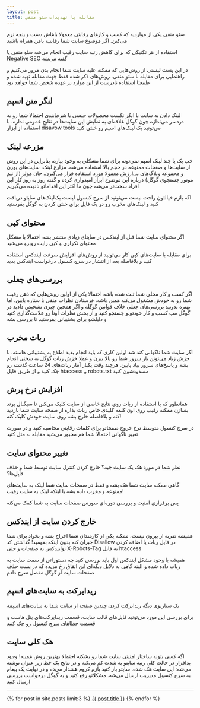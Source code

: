 ```yaml
---
layout: post
title: مقابله با تهدیدات سئو منفی
---
```


سئو منفی یکی از مواردیه که کسب و کارهای رقابتی معمولا باهاش دست و پنجه نرم می‌کنن. اگر موضوع سایت شما رقابتیه بامن همراه باشید

استفاده از هر تکنیکی که برای کاهش رتبه سایت رقیب انجام می‌شه سئو منفی یا Negative SEO گفته می‌شه

در این پست لیستی از روش‌هایی که ممکنه علیه سایت شما انجام بدن مرور می‌کنیم و راهنمایی برای مقابله با سئو منفی. روش‌های ذکر شده فقط جهت مقابله تهیه شده و طبیعتا استفاده نادرست از این موارد بر عهده شخص شما خواهد بود

## لنگر متن اسپم

لینک دادن به سایت با انکر تکست محصولات جنسی یا شرط‌بندی احتمالا شما رو به دردسر می‌ندازه چون گوگل علاقه‌ای به نمایش این سایت‌ها در نتایج عمومی نداره. با استفاده از ابزار disavow tools می‌تونید بک لینک‌های اسپم رو خنثی کنید

## مزرعه لینک

خب یک یا چند لینک اسپم نمی‌تونه برای شما مشکلی به وجود بیاره، بنابراین در این روش از سایت‌ها و صفحات ممنوعه در حجم بالا استفاده می‌شه. مزارع لینک، سایت‌های پورن و مجموعه وبلاگ‌های بی‌ارزش معمولا مورد استفاده قرار می‌گیرن. جان مولر (از تیم موتور جستجوی گوگل) درباره این موضوع ابراز امیدواری کرده و گفته روز به روز کار این افراد سخت‌تر می‌شه چون ما اکثر این اقداماتو نادیده می‌گیریم

اگه بازم خیالتون راحت نیست می‌تونید از سرچ کنسول لیست بک‌لینک‌های سایتو دریافت کنید و لینک‌های مخرب رو در یک فایل برای خنثی کردن به گوگل بفرستید

## محتوای کپی

اگر محتوای سایت شما قبل از ایندکس در سایتای زیادی منتشر بشه احتمالا با مشکل محتوای تکراری و کپی رایت روبرو می‌شید

برای مقابله با سایت‌های کپی کار می‌تونید از روش‌های افزایش سرعت ایندکس استفاده کنید و بلافاصله بعد از انتشار در سرچ کنسول درخواست ایندکس بدید

## بررسی‌های جعلی

اگر کسب و کار محلی شما ثبت شده باشه احتمالا یکی از اولین روش‌هایی که ذهن رقیب شما رو به خودش مشغول می‌کنه همین باشه، فرستادن نظرات منفی با ستاره پایین. اما بهتره بدونید بررسی‌های جعلی خلاف قوانین گوگله و اگر همچین چیزی تشخیص دادید در گوگل مپ کسب و کار خودتونو جستجو کنید و از بخش نظرات اونا رو علامت‌گذاری کنید و دلیلشو برای پشتیبانی بفرستید تا بررسی بشه

## ربات مخرب

اگر سایت شما ناگهانی کند شد اولین کاری که باید انجام بدید اطلاع به پشتیبانی هاسته. با خزش زیاد می‌تونن بار سرور شما رو بالا ببرن و عملا خزش ربات گوگل به سختی انجام بشه و پاسخ‌های سرور بیاد پایین. هرچند وقت یکبار آمار ربات‌های 24 ساعت گذشته رو چک کنید و از طریق فایل htaccess و robots.txt مسدودشون کنید

## افزایش نرخ پرش

همانطور که با استفاده از ربات روی نتایج خاصی از سایت کلیک می‌کنن تا سیگنال برند بسازن ممکنه رقیب روی اون کلمه کلیدی خاص ربات بذاره از صفحه سایت شما بازدید کنه و بلافاصله خارج بشه روی سایت خودش کلیک کنه!

در سرچ کنسول متوسط نرخ خروج صفحاتو برای کلمات رقابتی محاسبه کنید و در صورت تغییر ناگهانی احتمالا شما هم مجبور می‌شید مقابله به مثل کنید

## تغییر محتوای سایت

نظر شما در مورد هک یک سایت چیه؟ خارج کردن کنترل سایت توسط شما و حذف فایل‌ها؟

گاهی ممکنه سایت شما هک بشه و فقط در صفحات سایت شما لینک به سایت‌های ممنوعه و مخرب داده بشه یا اینکه لینک به سایت رقیب!

پس برقراری امنیت و بررسی دوره‌ای سورس صفحات سایت به شما کمک می‌کنه

## خارج کردن سایت از ایندکس

همیشه ضربه از بیرون نیست، ممکنه یکی از کارمندان شما اخراج بشه و بخواد برای شما جبران کنه بدون اینکه بفهمید! گذاشتن کد Disallow در فایل ربات یا اضافه کردن نوایندکس به صفحات و حتی X-Robots-Tag به فایل htaccess

همیشه با وجود مشکل ایندکس اول باید بررسی کنید چه دستوراتی از سمت سایت به ربات داده شده و البته گاهی به دلایل دیگه‌ای این اتفاق رخ می‌ده که در پست حذف صفحات سایت از گوگل مفصل شرح دادم

## ریدایرکت به سایت‌های اسپم

یک سناریوی دیگه ریدایرکت کردن چندین صفحه از سایت شما به سایت‌های اسپمه

برای بررسی این مورد می‌تونید فایل‌های قالب سایت، قسمت ریدایرکت‌های پنل هاست و قسمت خطاهای سرچ کنسول رو چک کنید

## هک کلی سایت

اگه کسی بتونه ساختار امنیتی سایت شما رو بشکنه احتمالا بهترین روش همینه! وجود بدافزار در حالت کلی رتبه سایتو به شدت کم می‌کنه و در نتایج یک خط زیر عنوان نوشته می‌شه: این سایت هک شده. سایتو باز کنید بازم کروم هشدار می‌ده و در نهایت یک پیغام به سرچ کنسول مدیریت ارسال می‌شه. مشکلاتو رفع کنید و به گوگل درخواست بررسی ارسال کنید

***
{% for post in site.posts limit:3 %}
<a href="{{ site.url }}{{ post.url }}">{{ post.title }}</a>
{% endfor %}
